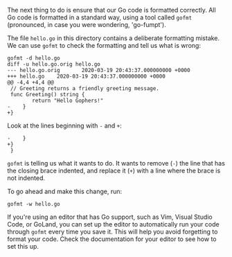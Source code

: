 The next thing to do is ensure that our Go code is formatted correctly. All Go code is formatted in a standard way, using a tool called `gofmt` (pronounced, in case you were wondering, 'go-fumpt').

The file `hello.go` in this directory contains a deliberate formatting mistake. We can use `gofmt` to check the formatting and tell us what is wrong:

```
gofmt -d hello.go
diff -u hello.go.orig hello.go
--- hello.go.orig       2020-03-19 20:43:37.000000000 +0000
+++ hello.go    2020-03-19 20:43:37.000000000 +0000
@@ -4,4 +4,4 @@
 // Greeting returns a friendly greeting message.
 func Greeting() string {
        return "Hello Gophers!"
-    }
+}
```

Look at the lines beginning with `-` and `+`:

```
-    }
+}
 }
```

`gofmt` is telling us what it wants to do. It wants to remove (`-`) the line that has the closing brace indented, and replace it (`+`) with a line where the brace is not indented.

To go ahead and make this change, run:

```
gofmt -w hello.go
```

If you're using an editor that has Go support, such as Vim, Visual Studio Code, or GoLand, you can set up the editor to automatically run your code through `gofmt` every time you save it. This will help you avoid forgetting to format your code. Check the documentation for your editor to see how to set this up.